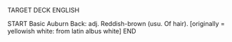 TARGET DECK
ENGLISH

START
Basic
Auburn
Back: adj. Reddish-brown (usu. Of hair). [originally = yellowish white: from latin albus white]
END
